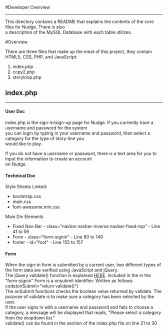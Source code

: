 #Developer Overview
***

This directory contains a README that explains the contents of the core files for Nudge. There is also    
a description of the MySQL Database with each table utilizes.      

      
#Overview

There are three files that make up the meat of this project, they contain HTML5, CSS, PHP, and JavaScript:           
1. index.php
2. copy2.php
3. storyloop.php

## index.php ## 
***

#### User Doc ####
index.php is the sign-in/sign-up page for Nudge. If you currently have a username and password for the system       
you can login by typing in your username and password, then select a category for the type of story-line you      
would like to play.       
              
If you do not have a username or password, there is a text area for you to input the information to create an account    
on Nudge.

#### Technical Doc ####

Style Sheets Linked:          
* bootstrap.css
* main.css
* font-awesome.min.css    

Main Div Elements      
* Fixed Nav-Bar - class="navbar navbar-inverse navbar-fixed-top" - Line 41 to 59 
* Form - class="form-signin" - Line 80 to 149 
* footer - id="foot" - Line 155 to 157 

#### Form #### 

When the sign-in form is submitted by a current user, two different types of the form data are verified using JavaScript and jQuery.      
The jQuery validate() function is explained [HERE](https://jqueryvalidation.org/validate). 
Included in the in the "form-signin" Form is a onsubmit identifier. Written as follows:      
code(onSubmit="return validate()")         
The onSubmit functions checks the boolean value returned by validate. The purpose of validate is to make sure a category has been selected by the user.      
If the user signs in with a username and password and fails to choose a category, a message will be displayed that reads, "Please select a category from the dropdown list."      
validate() can be found in the <head> section of the index.php file on line 21 to 30      


  

 

